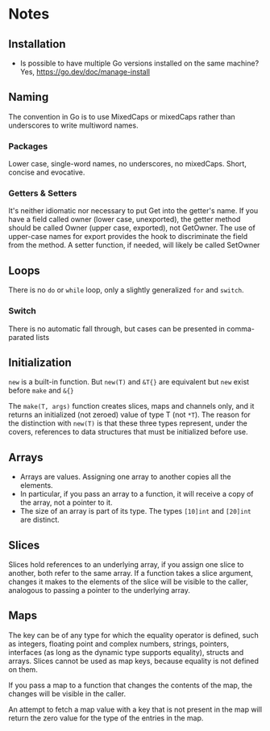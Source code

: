 # Notes

## Installation
* Is possible to have multiple Go versions installed on the same machine?
 Yes, https://go.dev/doc/manage-install

## Naming
The convention in Go is to use MixedCaps or mixedCaps rather than underscores to write multiword names.

### Packages
Lower case, single-word names, no underscores, no mixedCaps. Short, concise and evocative.

### Getters & Setters
It's neither idiomatic nor necessary to put Get into the getter's name. 
If you have a field called owner (lower case, unexported), the getter method should be 
called Owner (upper case, exported), not GetOwner.
The use of upper-case names for export provides the hook to discriminate the field from the method.
A setter function, if needed, will likely be called SetOwner

## Loops
There is no `do` or `while` loop, only a slightly generalized `for` and `switch`.

### Switch
There is no automatic fall through, but cases can be presented in comma-parated lists

## Initialization
`new` is a built-in function. But `new(T)` and `&T{}` are equivalent but `new` exist before `make` 
and `&{}`

The `make(T, args)` function creates slices, maps and channels only, and it returns an 
initialized (not zeroed) value of type T (not `*T`).
The reason for the distinction with `new(T)` is that these three types represent, under the covers, 
references to data structures
that must be initialized before use.

## Arrays
* Arrays are values. Assigning one array to another copies all the elements.
* In particular, if you pass an array to a function, it will receive a copy of the array, not a 
pointer to it.
* The size of an array is part of its type. The types `[10]int` and `[20]int` are distinct.

## Slices
Slices hold references to an underlying array, if you assign one slice to another, both
refer to the same array. If a function takes a slice argument, changes it makes to
the elements of the slice will be visible to the caller, analogous to passing a
pointer to the underlying array.

## Maps
The key can be of any type for which the equality operator is defined, such as integers, floating 
point and complex numbers, strings, pointers, interfaces (as long as the dynamic type supports 
equality), structs and arrays. Slices cannot be used as map keys, because equality is not defined 
on them.

If you pass a map to a function that changes the contents of the map, the changes will be visible
in the caller.

An attempt to fetch a map value with a key that is not present in the map will return the zero 
value for the type of the entries in the map.
